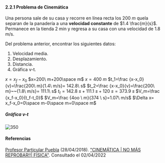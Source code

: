 #### 2.2.1 Problema de Cinemática

Una persona sale de su casa y recorre en línea recta los $200\ m$ quela separan de la panadería a una **velocidad constante** de $1.4 \frac{m}{s}$. Permanece en la tienda 2 min y regresa a su casa con una velocidad de 1.8 m/s.

Del problema anterior, encontrar los siguientes datos:

1. Velocidad media.
2. Desplazamiento.
3. Distancia.
4. Gráfica v-t.

$x=x_f-x_0$
$x=200\ m+200\space m$
$x=400\ m$
$t_1=\frac {x-x_0}{v}=\frac{200\ m}{1.4\ m/s}= 142.8\ s$
$t_2=\frac {x-x_0}{v}=\frac{200\ m}~~{1.8\ m/s}= 111.1\ s$
$t_t=142.8\ s+111.1\ s+120\ s = 373.9\ s$
$V_m=\frac {x_f-x_0}{t_f-t_0}$
$V_m=\frac {4oo \ m}{374 \ s}=1.07\ m/s$
$\Delta x= x_f-x_0=0\space m-0\space m=0\space m$


##### Gráfica v-t

![350](Attachments/2.2.1-Problema-de-Cinemática.jpeg)

#### Referencias

[Profesor Particular Puebla](https://www.youtube.com/channel/UCU-l6zhmF7piM601VI12W9w) (28/04/2018). ["CINEMÁTICA | NO MÁS REPROBAR!!| FÍSICA"](https://www.youtube.com/watch?v=VhrkVk5tYFU). Consultado el 02/04/2022
